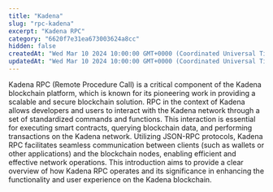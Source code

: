 ```yaml
---
title: "Kadena"
slug: "rpc-kadena"
excerpt: "Kadena RPC"
category: "6620f7e31ea673003624a8cc"
hidden: false
createdAt: "Wed Mar 10 2024 10:00:00 GMT+0000 (Coordinated Universal Time)"
updatedAt: "Wed Mar 10 2024 10:00:00 GMT+0000 (Coordinated Universal Time)"
---
```

Kadena RPC (Remote Procedure Call) is a critical component of the Kadena blockchain platform, which is known for its pioneering work in providing a scalable and secure blockchain solution. RPC in the context of Kadena allows developers and users to interact with the Kadena network through a set of standardized commands and functions. This interaction is essential for executing smart contracts, querying blockchain data, and performing transactions on the Kadena network. Utilizing JSON-RPC protocols, Kadena RPC facilitates seamless communication between clients (such as wallets or other applications) and the blockchain nodes, enabling efficient and effective network operations. This introduction aims to provide a clear overview of how Kadena RPC operates and its significance in enhancing the functionality and user experience on the Kadena blockchain.